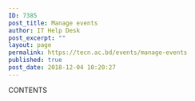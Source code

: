 ```yaml
---
ID: 7385
post_title: Manage events
author: IT Help Desk
post_excerpt: ""
layout: page
permalink: https://tecn.ac.bd/events/manage-events
published: true
post_date: 2018-12-04 10:20:27
---
```

CONTENTS
